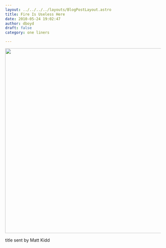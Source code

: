 ```yaml
---
layout: ../../../../layouts/BlogPostLayout.astro
title: Fire Is Useless Here
date: 2010-05-24 19:02:47
author: dboyd
draft: false
category: one liners

---
```

<img
    src="https://img.selfiespirits.com/images/2010/05/noFire.jpeg"
    alt=""
    style="width: auto; height: clamp(0px, 95vh, 600px);"
/>

title sent by Matt Kidd
